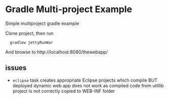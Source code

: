 # Gradle Multi-project Example
Simple multiproject gradle example

Clone project, then run

```
  gradlew jettyRunWar
```  
  
And browse to http://localhost:8080/thewebapp/

## issues
* ```eclipse``` task creates appropriate Eclipse projects which compile BUT deployed dynamic web app does not work as compiled code from utillib project is not correctly copied to WEB-INF folder




